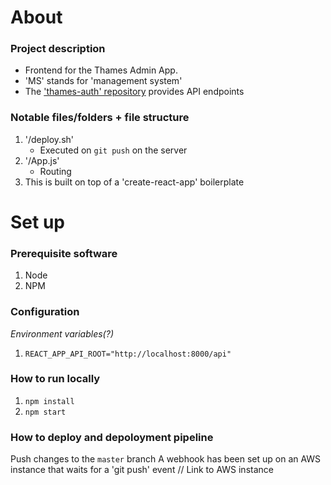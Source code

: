 # About

### Project description
- Frontend for the Thames Admin App.
- 'MS' stands for 'management system'
- The ['thames-auth' repository](https://github.com/Roundtable-Design/thames-auth) provides API endpoints

### Notable files/folders + file structure
1. '/deploy.sh'
    - Executed on `git push` on the server
2. '/App.js'
    - Routing
3. This is built on top of a 'create-react-app' boilerplate

# Set up

### Prerequisite software
1. Node
2. NPM

### Configuration
*Environment variables(?)*
1. `REACT_APP_API_ROOT="http://localhost:8000/api"`

### How to run locally
1. `npm install`
2. `npm start`

### How to deploy and depoloyment pipeline
Push changes to the `master` branch
A webhook has been set up on an AWS instance that waits for a 'git push' event
// Link to AWS instance
